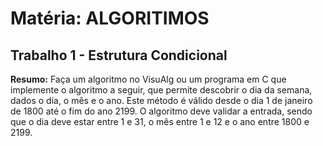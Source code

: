 # Matéria: ALGORITIMOS
## Trabalho 1 - Estrutura Condicional

**Resumo:**
Faça um algoritmo no VisuAlg ou um programa em C que implemente o
algoritmo a seguir, que permite descobrir o dia da semana, dados o dia, o mês e o ano.
Este método é válido desde o dia 1 de janeiro de 1800 até o fim do ano 2199.
O algoritmo deve validar a entrada, sendo que o dia deve estar entre 1 e 31, o mês
entre 1 e 12 e o ano entre 1800 e 2199.
